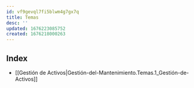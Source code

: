 ```yaml
---
id: vf9gevql7fi5blwm4g7gx7q
title: Temas
desc: ''
updated: 1676223085752
created: 1676218000263
---
```


## Index
- [[Gestión de Activos|Gestión-del-Mantenimiento.Temas.1_Gestión-de-Activos]]